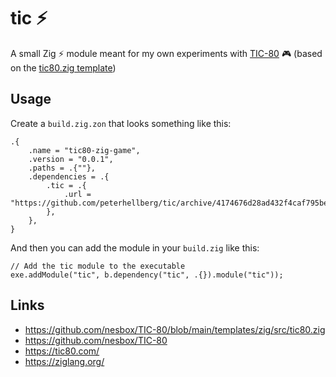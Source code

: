 # tic :zap:

A small Zig ⚡ module meant for my own experiments with [TIC-80](https://tic80.com/) 🎮 (based on the [tic80.zig template](https://github.com/nesbox/TIC-80/blob/main/templates/zig/src/tic80.zig))

## Usage

Create a `build.zig.zon` that looks something like this:
```zig
.{
    .name = "tic80-zig-game",
    .version = "0.0.1",
    .paths = .{""},
    .dependencies = .{
        .tic = .{
            .url = "https://github.com/peterhellberg/tic/archive/4174676d28ad432f4caf795be367a1202c9b0476.tar.gz",
        },
    },
}
```

And then you can add the module in your `build.zig` like this:
```zig
// Add the tic module to the executable
exe.addModule("tic", b.dependency("tic", .{}).module("tic"));
```

## Links

- https://github.com/nesbox/TIC-80/blob/main/templates/zig/src/tic80.zig
- https://github.com/nesbox/TIC-80
- https://tic80.com/
- https://ziglang.org/
